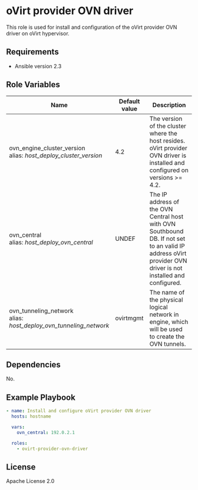 oVirt provider OVN driver
=============================

This role is used for install and configuration of the oVirt provider OVN driver on oVirt hypervisor.

Requirements
------------

 * Ansible version 2.3

Role Variables
--------------

| Name                        | Default value  | Description                                                       |
|-----------------------------|----------------|-------------------------------------------------------------------|
| ovn_engine_cluster_version<br/> alias: <i>host_deploy_cluster_version</i> | 4.2            | The version of the cluster where the host resides.  oVirt provider OVN driver is installed and configured on versions >= 4.2. |
| ovn_central<br/> alias: <i>host_deploy_ovn_central</i>                    | UNDEF          | The IP address of the OVN Central host with OVN Southbound DB. If not set to an valid IP address oVirt provider OVN driver is not installed and configured. |
| ovn_tunneling_network<br/> alias: <i>host_deploy_ovn_tunneling_network</i>        | ovirtmgmt      | The name of the physical logical network in engine, which will be used to create the OVN tunnels. |

Dependencies
------------

No.

Example Playbook
----------------

```yaml
- name: Install and configure oVirt provider OVN driver
  hosts: hostname

  vars:
    ovn_central: 192.0.2.1

  roles:
    - ovirt-provider-ovn-driver
```

License
-------

Apache License 2.0
